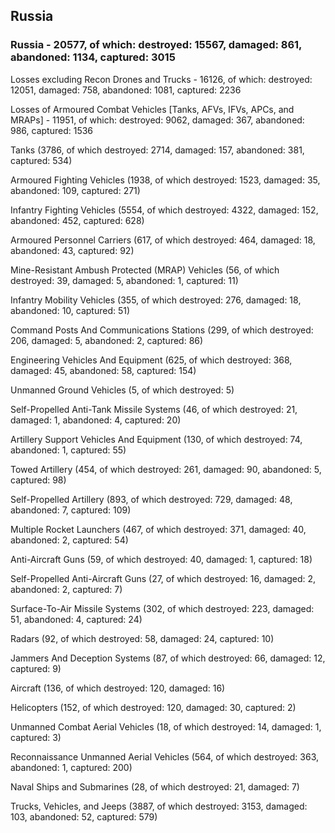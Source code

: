 
 
 ## Russia
 
 ### Russia - 20577, of which: destroyed: 15567, damaged: 861, abandoned: 1134, captured: 3015

 Losses excluding Recon Drones and Trucks - 16126, of which: destroyed: 12051, damaged: 758, abandoned: 1081, captured: 2236

 Losses of Armoured Combat Vehicles [Tanks, AFVs, IFVs, APCs, and MRAPs] - 11951, of which: destroyed: 9062, damaged: 367, abandoned: 986, captured: 1536

 

 

 Tanks (3786, of which destroyed: 2714, damaged: 157, abandoned: 381, captured: 534)

 Armoured Fighting Vehicles (1938, of which destroyed: 1523, damaged: 35, abandoned: 109, captured: 271)

 Infantry Fighting Vehicles (5554, of which destroyed: 4322, damaged: 152, abandoned: 452, captured: 628)

 Armoured Personnel Carriers (617, of which destroyed: 464, damaged: 18, abandoned: 43, captured: 92)

 Mine-Resistant Ambush Protected (MRAP) Vehicles (56, of which destroyed: 39, damaged: 5, abandoned: 1, captured: 11)

 Infantry Mobility Vehicles (355, of which destroyed: 276, damaged: 18, abandoned: 10, captured: 51)

 Command Posts And Communications Stations (299, of which destroyed: 206, damaged: 5, abandoned: 2, captured: 86)

 Engineering Vehicles And Equipment (625, of which destroyed: 368, damaged: 45, abandoned: 58, captured: 154)

 Unmanned Ground Vehicles (5, of which destroyed: 5)

 Self-Propelled Anti-Tank Missile Systems (46, of which destroyed: 21, damaged: 1, abandoned: 4, captured: 20)

 Artillery Support Vehicles And Equipment (130, of which destroyed: 74, abandoned: 1, captured: 55)

 Towed Artillery (454, of which destroyed: 261, damaged: 90, abandoned: 5, captured: 98)

 Self-Propelled Artillery (893, of which destroyed: 729, damaged: 48, abandoned: 7, captured: 109)

 Multiple Rocket Launchers (467, of which destroyed: 371, damaged: 40, abandoned: 2, captured: 54)

 Anti-Aircraft Guns (59, of which destroyed: 40, damaged: 1, captured: 18)

 Self-Propelled Anti-Aircraft Guns (27, of which destroyed: 16, damaged: 2, abandoned: 2, captured: 7)

 Surface-To-Air Missile Systems (302, of which destroyed: 223, damaged: 51, abandoned: 4, captured: 24)

 Radars (92, of which destroyed: 58, damaged: 24, captured: 10)

 Jammers And Deception Systems (87, of which destroyed: 66, damaged: 12, captured: 9)

 Aircraft (136, of which destroyed: 120, damaged: 16)

 Helicopters (152, of which destroyed: 120, damaged: 30, captured: 2)

 Unmanned Combat Aerial Vehicles (18, of which destroyed: 14, damaged: 1, captured: 3)

 Reconnaissance Unmanned Aerial Vehicles (564, of which destroyed: 363, abandoned: 1, captured: 200)

 Naval Ships and Submarines (28, of which destroyed: 21, damaged: 7)

 Trucks, Vehicles, and Jeeps (3887, of which destroyed: 3153, damaged: 103, abandoned: 52, captured: 579)

